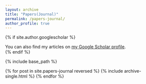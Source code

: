 ```yaml
---
layout: archive
title: "Papers(Journal)"
permalink: /papers-journal/
author_profile: true
---
```



{% if site.author.googlescholar %}
  <div class="wordwrap">You can also find my articles on <a href="{{site.author.googlescholar}}">my Google Scholar profile</a>.</div>
{% endif %}

{% include base_path %}

{% for post in site.papers-journal reversed %}
  {% include archive-single.html %}
{% endfor %}
